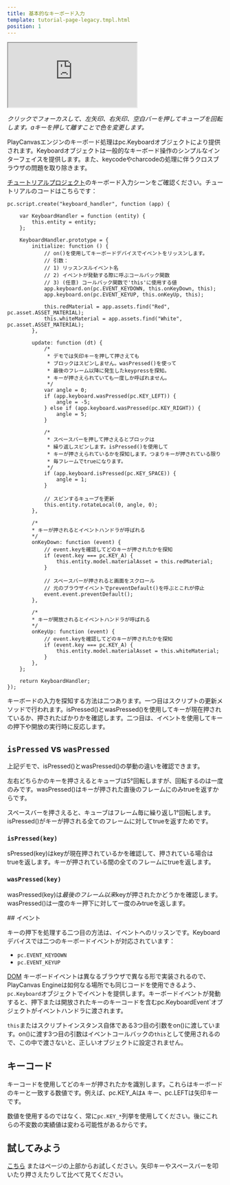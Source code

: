 ```yaml
---
title: 基本的なキーボード入力
template: tutorial-page-legacy.tmpl.html
position: 1
---
```


<iframe src="http://apps.playcanvas.com/playcanvas/tutorials/input_keyboard?overlay=false"></iframe>

*クリックでフォーカスして、左矢印、右矢印、空白バーを押してキューブを回転します。aキーを押して離すことで色を変更します。*

PlayCanvasエンジンのキーボード処理はpc.Keyboardオブジェクトにより提供されます。Keyboardオブジェクトは一般的なキーボード操作のシンプルなインターフェイスを提供します。また、keycodeやcharcodeの処理に伴うクロスブラウザの問題を取り除きます。

[チュートリアルプロジェクト][1]のキーボード入力シーンをご確認ください。チュートリアルのコードはこちらです：

~~~javascript~~~
pc.script.create("keyboard_handler", function (app) {

    var KeyboardHandler = function (entity) {
        this.entity = entity;
    };

    KeyboardHandler.prototype = {
        initialize: function () {
            // on()を使用してキーボードデバイスでイベントをリッスンします。
            // 引数：
            // 1) リッスンスルイベント名
            // 2) イベントが発動する際に呼ぶコールバック関数
            // 3) (任意) コールバック関数で'this'に使用する値
            app.keyboard.on(pc.EVENT_KEYDOWN, this.onKeyDown, this);
            app.keyboard.on(pc.EVENT_KEYUP, this.onKeyUp, this);

            this.redMaterial = app.assets.find("Red", pc.asset.ASSET_MATERIAL);
            this.whiteMaterial = app.assets.find("White", pc.asset.ASSET_MATERIAL);
        },

        update: function (dt) {
            /*
             * デモでは矢印キーを押して押さえても
             * ブロックはスピンしません。wasPressed()を使って
             * 最後のフレーム以降に発生したkeypressを探知。
             * キーが押さえられていても一度しか呼ばれません。
             */
            var angle = 0;
            if (app.keyboard.wasPressed(pc.KEY_LEFT)) {
                angle = -5;
            } else if (app.keyboard.wasPressed(pc.KEY_RIGHT)) {
                angle = 5;
            }

            /*
             * スペースバーを押して押さえるとブロックは
             * 繰り返しスピンします。isPressed()を使用して
             * キーが押さえられているかを探知します。つまりキーが押されている限り
             * 毎フレームでtrueになります。
             */
            if (app.keyboard.isPressed(pc.KEY_SPACE)) {
                angle = 1;
            }

            // スピンするキューブを更新
            this.entity.rotateLocal(0, angle, 0);
        },

        /*
        * キーが押されるとイベントハンドラが呼ばれる
        */
        onKeyDown: function (event) {
            // event.keyを確認してどのキーが押されたかを探知
            if (event.key === pc.KEY_A) {
                this.entity.model.materialAsset = this.redMaterial;
            }

            // スペースバーが押されると画面をスクロール
            // 元のブラウザイベントでpreventDefault()を呼ぶとこれが停止
            event.event.preventDefault();
        },

        /*
        * キーが開放されるとイベントハンドラが呼ばれる
        */
        onKeyUp: function (event) {
            // event.keyを確認してどのキーが押されたかを探知
            if (event.key === pc.KEY_A) {
                this.entity.model.materialAsset = this.whiteMaterial;
            }
        },
    };

    return KeyboardHandler;
});
~~~

キーボードの入力を探知する方法は二つあります。一つ目はスクリプトの更新メソッドで行われます。isPressed()とwasPressed()を使用してキーが現在押されているか、押されたばかりかを確認します。二つ目は、イベントを使用してキーの押下や開放の実行時に反応します。

## `isPressed` vs `wasPressed`

上記デモで、isPressed()とwasPressed()の挙動の違いを確認できます。

左右どちらかのキーを押さえるとキューブは5&deg;回転しますが、回転するのは一度のみです。wasPressed()はキーが押された直後のフレームにのみtrueを返すからです。

スペースバーを押さえると、キューブはフレーム毎に繰り返し1&deg;回転します。isPressed()がキーが押される全てのフレームに対してtrueを返すためです。

### `isPressed(key)`

sPressed(key)はkeyが現在押されているかを確認して、押されている場合はtrueを返します。キーが押されている間の全てのフレームにtrueを返します。

### `wasPressed(key)`

wasPressed(key)は*最後のフレーム以来*keyが押されたかどうかを確認します。wasPressed()は一度のキー押下に対して一度のみtrueを返します。

## イベント

キーの押下を処理する二つ目の方法は、イベントへのリッスンです。Keyboardデバイスでは二つのキーボードイベントが対応されています：

* `pc.EVENT_KEYDOWN`
* `pc.EVENT_KEYUP`

[DOM][3] キーボードイベントは異なるブラウザで異なる形で実装されるので、PlayCanvas Engineは如何なる場所でも同じコードを使用できるよう、`pc.Keyboard`オブジェクトでイベントを提供します。キーボードイベントが発動すると、押下または開放されたキーのキーコードを含むpc.KeyboardEvent`オブジェクトがイベントハンドラに渡されます。

`this`またはスクリプトインスタンス自体である3つ目の引数をon()に渡しています。on()に渡す3つ目の引数はイベントコールバックの`this`として使用されるので、この中で渡さないと、正しいオブジェクトに設定されません。

## キーコード

キーコードを使用してどのキーが押されたかを識別します。これらはキーボードのキーと一致する数値です。例えば、pc.KEY_Aは`A` キー、pc.LEFTは矢印キーです。

数値を使用するのではなく、常に`pc.KEY_*`列挙を使用してください。後にこれらの不変数の実績値は変わる可能性があるからです。

## 試してみよう

[こちら][2] またはページの上部からお試しください。矢印キーやスペースバーを叩いたり押さえたりして比べて見てください。

[1]: https://playcanvas.com/project/186/overview/tutorials
[2]: http://apps.playcanvas.com/playcanvas/tutorials/input_keyboard
[3]: /user-manual/glossary#dom

